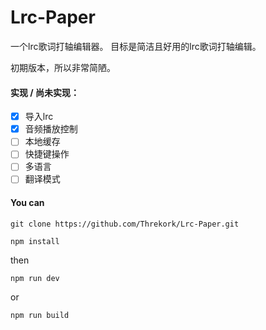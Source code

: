 # Lrc-Paper

一个lrc歌词打轴编辑器。
目标是简洁且好用的lrc歌词打轴编辑。

初期版本，所以非常简陋。

#### 实现 / 尚未实现：

- [x] 导入lrc
- [x] 音频播放控制
- [ ] 本地缓存
- [ ] 快捷键操作
- [ ] 多语言
- [ ] 翻译模式

#### You can

```shell
git clone https://github.com/Threkork/Lrc-Paper.git
```

```shell
npm install
```
then
```shell
npm run dev
```
or
```shell
npm run build
```